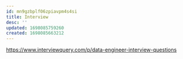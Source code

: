 ```yaml
---
id: mn9gzbplf06zpiavpm4s4si
title: Interview
desc: ''
updated: 1698085759260
created: 1698085663212
---
```

https://www.interviewquery.com/p/data-engineer-interview-questions